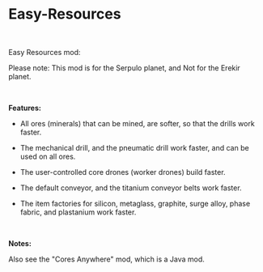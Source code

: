 # Easy-Resources

<br>

Easy Resources mod:

Please note: This mod is for the Serpulo planet, and Not for the Erekir planet.

<br>

**Features:**

* All ores (minerals) that can be mined, are softer, so that the drills work faster.

* The mechanical drill, and the pneumatic drill work faster, and can be used on all ores.

* The user-controlled core drones (worker drones) build faster.

* The default conveyor, and the titanium conveyor belts work faster.

* The item factories for silicon, metaglass, graphite, surge alloy, phase fabric, and plastanium work faster.

<br>

**Notes:**

Also see the "Cores Anywhere" mod, which is a Java mod.
